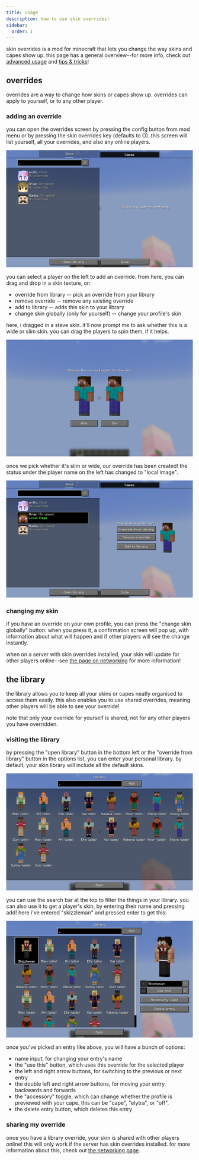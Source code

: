 ```yaml
---
title: usage
description: how to use skin overrides!
sidebar:
  order: 1
---
```


skin overrides is a mod for minecraft that lets you change the way skins and capes show up. this page has a general overview--for more info, check out [advanced usage](/skin-overrides/advanced/) and [tips & tricks](/skin-overrides/tips-and-tricks/)!

## overrides

overrides are a way to change how skins or capes show up. overrides can apply to yourself, or to any other player.

### adding an override

you can open the overrides screen by pressing the config button from mod menu or by pressing the skin overrides key (defaults to O). this screen will list yourself, all your overrides, and also any online players.

![the overrides screen, listing oriifu (you), grian (in-game) and mumbo (in-game)](../../../assets/skin-overrides/overrides-screen.png)

you can select a player on the left to add an override. from here, you can drag and drop in a skin texture, or:

- override from library -- pick an override from your library
- remove override -- remove any existing override
- add to library -- adds this skin to your library
- change skin globally (only for yourself) -- change your profile's skin

here, i dragged in a steve skin. it'll now prompt me to ask whether this is a wide or slim skin. you can drag the players to spin them, if it helps.

![two steves, one with wide arms and one with slim arms. they have "wide" and "slim" buttons under them.](../../../assets/skin-overrides/picking-skin-model.png)

once we pick whether it's slim or wide, our override has been created! the status under the player name on the left has changed to "local image".

![the overrides screen, with grian's skin changed to steve, alongside the status text "local image"](../../../assets/skin-overrides/added-override.png)

### changing my skin

if you have an override on your own profile, you can press the "change skin globally" button. when you press it, a confirmation screen will pop up, with information about what will happen and if other players will see the change instantly.

when on a server with skin overrides installed, your skin will update for other players online--see [the page on networking](/skin-overrides/networking/) for more information!

## the library

the library allows you to keep all your skins or capes neatly organised to access them easily. this also enables you to use shared overrides, meaning other players will be able to see your override!

note that only your override for yourself is shared, not for any other players you have overridden.

### visiting the library

by pressing the "open library" button in the bottom left or the "override from library" button in the options list, you can enter your personal library. by default, your skin library will include all the default skins.

![the default library, listing the 9 default skins in slim and wide variants](../../../assets/skin-overrides/default-library.png)

you can use the search bar at the top to filter the things in your library. you can also use it to get a player's skin, by entering their name and pressing add! here i've entered "skizzleman" and pressed enter to get this:

![the library, with skizzleman added to the roster. a panel on the right has appeared](../../../assets/skin-overrides/library-selected.png)

once you've picked an entry like above, you will have a bunch of options:

- name input, for changing your entry's name
- the "use this" button, which uses this override for the selected player
- the left and right arrow buttons, for switching to the previous or next entry
- the double left and right arrow buttons, for moving your entry backwards and forwards
- the "accessory" toggle, which can change whether the profile is previewed with your cape.
  this can be "cape", "elytra", or "off".
- the delete entry button, which deletes this entry

### sharing my override

once you have a library override, your skin is shared with other players online! this will only work if the server has skin overrides installed. for more information about this, check out [the networking page](/skin-overrides/networking/).
